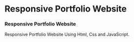 # Responsive Portfolio Website

### Responsive Portfolio Website

Responsive Portfolio Website Using Html, Css and JavaScript.
